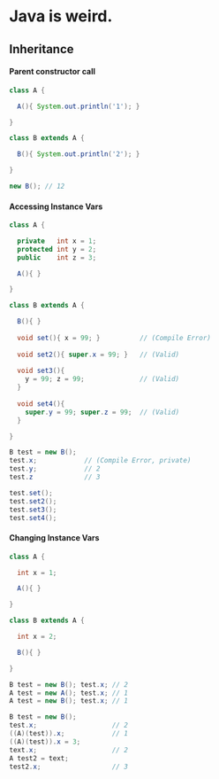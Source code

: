 # Java is weird.

## Inheritance

#### Parent constructor call

```java
class A {

  A(){ System.out.println('1'); }

}

class B extends A {

  B(){ System.out.println('2'); }

}
```

```java
new B(); // 12
```

#### Accessing Instance Vars

```java
class A {

  private   int x = 1;
  protected int y = 2;
  public    int z = 3;

  A(){ }

}

class B extends A {

  B(){ }
  
  void set(){ x = 99; }          // (Compile Error)
  
  void set2(){ super.x = 99; }   // (Valid)
  
  void set3(){  
	y = 99; z = 99;              // (Valid)
  }
  
  void set4(){ 
    super.y = 99; super.z = 99;  // (Valid)
  }

}
```

```java
B test = new B();
test.x;            // (Compile Error, private)
test.y;            // 2
test.z             // 3

test.set();
test.set2();
test.set3();
test.set4();
```

#### Changing Instance Vars

```java
class A {

  int x = 1;

  A(){ }

}

class B extends A {

  int x = 2;

  B(){ }

}
```

```java
B test = new B(); test.x; // 2
A test = new A(); test.x; // 1
A test = new B(); test.x; // 1

B test = new B();
test.x;                   // 2
((A)(test)).x;            // 1
((A)(test)).x = 3;
text.x;                   // 2
A test2 = text;
test2.x;                  // 3
```